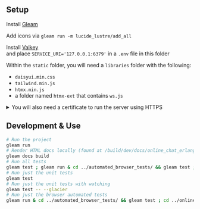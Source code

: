 ## Setup

Install [Gleam](https://gleam.run/getting-started/installing/)

Add icons via `gleam run -m lucide_lustre/add_all`

Install [Valkey](https://valkey.io/topics/installation/)<br> and place
`SERVICE_URI='127.0.0.1:6379'` in a `.env` file in this folder

Within the `static` folder, you will need a `libraries` folder with the
following:

- `daisyui.min.css`
- `tailwind.min.js`
- `htmx.min.js`
- a folder named `htmx-ext` that contains `ws.js`

<details><summary>You will also need a certificate to run the server using HTTPS</summary>

To do this you will need to
[become a CA](https://deliciousbrains.com/ssl-certificate-authority-for-local-https-development/#why-https-locally);

```sh
# Generate your private key
openssl genrsa -des3 -out myCA.key 2048
# Your root certificate
openssl req -x509 -new -nodes -key myCA.key -sha256 -days 1825 -out myCA.pem
```

Then make a chat.ext file, with the following contents;

```
authorityKeyIdentifier=keyid,issuer
basicConstraints=CA:FALSE
keyUsage = digitalSignature, nonRepudiation, keyEncipherment, dataEncipherment
subjectAltName = @alt_names

[alt_names]
DNS.1 = chat
```

Then you will need to generate the site's key and certificate;

```sh
#Key
openssl genrsa -out chat.key 2048
openssl req -new -key chat.key -out chat.csr
#Certificate
openssl x509 -req -in chat.csr -CA ~/certs/myCA.pem -CAkey ~/certs/myCA.key \
-CAcreateserial -out chat.crt -days 825 -sha256 -extfile chat.ext
```

</details>

## Development & Use

```sh
# Run the project
gleam run
# Render HTML docs locally (found at /build/dev/docs/online_chat_erlang/)
gleam docs build
# Run all tests
gleam test ; gleam run & cd ../automated_browser_tests/ && gleam test ; cd ../online_chat_erlang ; pkill deno
# Run just the unit tests
gleam test 
# Run just the unit tests with watching
gleam test -- --glacier
# Run just the browser automated tests
gleam run & cd ../automated_browser_tests/ && gleam test ; cd ../online_chat_erlang ; pkill deno
```

